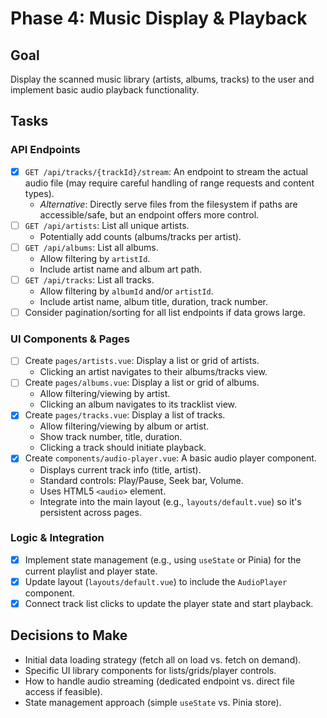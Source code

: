 # Phase 4: Music Display & Playback

## Goal

Display the scanned music library (artists, albums, tracks) to the user and implement basic audio playback functionality.

## Tasks

### API Endpoints

*   [x] `GET /api/tracks/{trackId}/stream`: An endpoint to stream the actual audio file (may require careful handling of range requests and content types).
    *   *Alternative*: Directly serve files from the filesystem if paths are accessible/safe, but an endpoint offers more control.
*   [ ] `GET /api/artists`: List all unique artists.
    *   Potentially add counts (albums/tracks per artist).
*   [ ] `GET /api/albums`: List all albums.
    *   Allow filtering by `artistId`.
    *   Include artist name and album art path.
*   [ ] `GET /api/tracks`: List all tracks.
    *   Allow filtering by `albumId` and/or `artistId`.
    *   Include artist name, album title, duration, track number.
*   [ ] Consider pagination/sorting for all list endpoints if data grows large.

### UI Components & Pages

*   [ ] Create `pages/artists.vue`: Display a list or grid of artists.
    *   Clicking an artist navigates to their albums/tracks view.
*   [ ] Create `pages/albums.vue`: Display a list or grid of albums.
    *   Allow filtering/viewing by artist.
    *   Clicking an album navigates to its tracklist view.
*   [x] Create `pages/tracks.vue`: Display a list of tracks.
    *   Allow filtering/viewing by album or artist.
    *   Show track number, title, duration.
    *   Clicking a track should initiate playback.
*   [x] Create `components/audio-player.vue`: A basic audio player component.
    *   Displays current track info (title, artist).
    *   Standard controls: Play/Pause, Seek bar, Volume.
    *   Uses HTML5 `<audio>` element.
    *   Integrate into the main layout (e.g., `layouts/default.vue`) so it's persistent across pages.

### Logic & Integration

*   [x] Implement state management (e.g., using `useState` or Pinia) for the current playlist and player state.
*   [x] Update layout (`layouts/default.vue`) to include the `AudioPlayer` component.
*   [x] Connect track list clicks to update the player state and start playback.

## Decisions to Make

*   Initial data loading strategy (fetch all on load vs. fetch on demand).
*   Specific UI library components for lists/grids/player controls.
*   How to handle audio streaming (dedicated endpoint vs. direct file access if feasible).
*   State management approach (simple `useState` vs. Pinia store).
